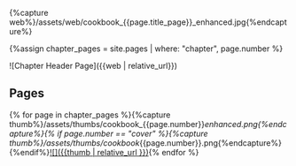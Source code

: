 ---
---

{%capture web%}/assets/web/cookbook_{{page.title_page}}_enhanced.jpg{%endcapture%}

{%assign chapter_pages = site.pages | where: "chapter", page.number %}

![Chapter Header Page]({{web | relative_url}})

## Pages
{% for page in chapter_pages %}{%capture thumb%}/assets/thumbs/cookbook_{{page.number}}_enhanced.png{%endcapture%}{% if page.number == "cover" %}{%capture thumb%}/assets/thumbs/cookbook_{{page.number}}.png{%endcapture%}{%endif%}[![]({{thumb | relative_url }})]({{page.url}}){% endfor %}

